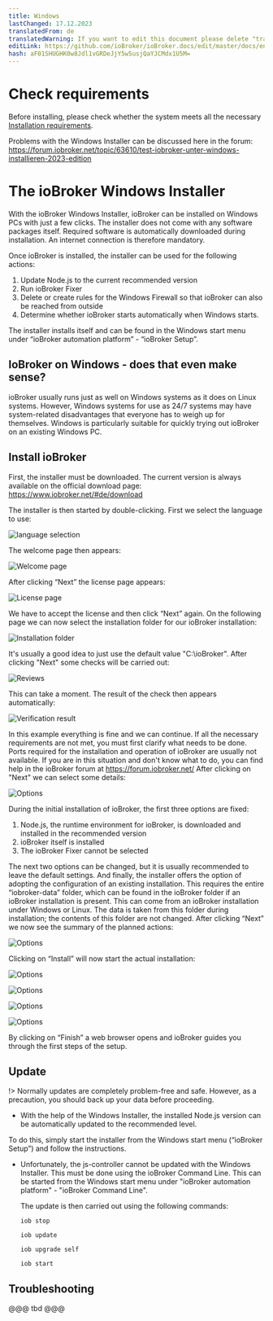 ```yaml
---
title: Windows
lastChanged: 17.12.2023
translatedFrom: de
translatedWarning: If you want to edit this document please delete "translatedFrom" field, elsewise this document will be translated automatically again
editLink: https://github.com/ioBroker/ioBroker.docs/edit/master/docs/en/install/windows.md
hash: aF01SHUGHK0w8Jdl1vGRDeJjY5w5usjQaYJCMdx1U5M=
---
```

# Check requirements
Before installing, please check whether the system meets all the necessary [Installation requirements](./requirements.md).

Problems with the Windows Installer can be discussed here in the forum: https://forum.iobroker.net/topic/63610/test-iobroker-unter-windows-installieren-2023-edition

# The ioBroker Windows Installer
With the ioBroker Windows Installer, ioBroker can be installed on Windows PCs with just a few clicks. The installer does not come with any software packages itself. Required software is automatically downloaded during installation. An internet connection is therefore mandatory.

Once ioBroker is installed, the installer can be used for the following actions:

1. Update Node.js to the current recommended version
2. Run ioBroker Fixer
3. Delete or create rules for the Windows Firewall so that ioBroker can also be reached from outside
4. Determine whether ioBroker starts automatically when Windows starts.

The installer installs itself and can be found in the Windows start menu under “ioBroker automation platform” - “ioBroker Setup”.

## IoBroker on Windows - does that even make sense?
ioBroker usually runs just as well on Windows systems as it does on Linux systems. However, Windows systems for use as 24/7 systems may have system-related disadvantages that everyone has to weigh up for themselves.
Windows is particularly suitable for quickly trying out ioBroker on an existing Windows PC.

## Install ioBroker
First, the installer must be downloaded. The current version is always available on the official download page: https://www.iobroker.net/#de/download

The installer is then started by double-clicking. First we select the language to use:

![language selection](../../de/install/media/windows/InstallWin_language.png "'Language selection'")

The welcome page then appears:

![Welcome page](../../de/install/media/windows/InstallWin_welcome.png "'Welcome Page'")

After clicking “Next” the license page appears:

![License page](../../de/install/media/windows/InstallWin_license.png "'License page'")

We have to accept the license and then click “Next” again. On the following page we can now select the installation folder for our ioBroker installation:

![Installation folder](../../de/install/media/windows/InstallWin_folder.png "'Installation folder'")

It's usually a good idea to just use the default value "C:\ioBroker". After clicking "Next" some checks will be carried out:

![Reviews](../../de/install/media/windows/InstallWin_check.png "'Reviews'")

This can take a moment. The result of the check then appears automatically:

![Verification result](../../de/install/media/windows/InstallWin_checkresult.png "'Verification result'")

In this example everything is fine and we can continue. If all the necessary requirements are not met, you must first clarify what needs to be done. Ports required for the installation and operation of ioBroker are usually not available. If you are in this situation and don't know what to do, you can find help in the ioBroker forum at https://forum.iobroker.net/ After clicking on "Next" we can select some details:

![Options](../../de/install/media/windows/InstallWin_options.png "'Options'")

During the initial installation of ioBroker, the first three options are fixed:

1. Node.js, the runtime environment for ioBroker, is downloaded and installed in the recommended version
2. ioBroker itself is installed
3. The ioBroker Fixer cannot be selected

The next two options can be changed, but it is usually recommended to leave the default settings.
And finally, the installer offers the option of adopting the configuration of an existing installation. This requires the entire “iobroker-data” folder, which can be found in the ioBroker folder if an ioBroker installation is present. This can come from an ioBroker installation under Windows or Linux. The data is taken from this folder during installation; the contents of this folder are not changed.
After clicking “Next” we now see the summary of the planned actions:

   ![Options](../../de/install/media/windows/InstallWin_summary.png "'Options'")

   Clicking on “Install” will now start the actual installation:

   ![Options](../../de/install/media/windows/InstallWin_downloadnode.png "'Options'")

   ![Options](../../de/install/media/windows/InstallWin_installnode.png "'Options'")

   ![Options](../../de/install/media/windows/InstallWin_installiobroker.png "'Options'")

   ![Options](../../de/install/media/windows/InstallWin_finish.png "'Options'")

By clicking on “Finish” a web browser opens and ioBroker guides you through the first steps of the setup.

## Update
!> Normally updates are completely problem-free and safe. However, as a precaution, you should back up your data before proceeding.

* With the help of the Windows Installer, the installed Node.js version can be automatically updated to the recommended level.

To do this, simply start the installer from the Windows start menu (“ioBroker Setup”) and follow the instructions.

* Unfortunately, the js-controller cannot be updated with the Windows Installer. This must be done using the ioBroker Command Line. This can be started from the Windows start menu under "ioBroker automation platform" - "ioBroker Command Line".

  The update is then carried out using the following commands:

  ``iob stop``

  ``iob update``

  ``iob upgrade self``

  ``iob start``

## Troubleshooting
@@@ tbd @@@